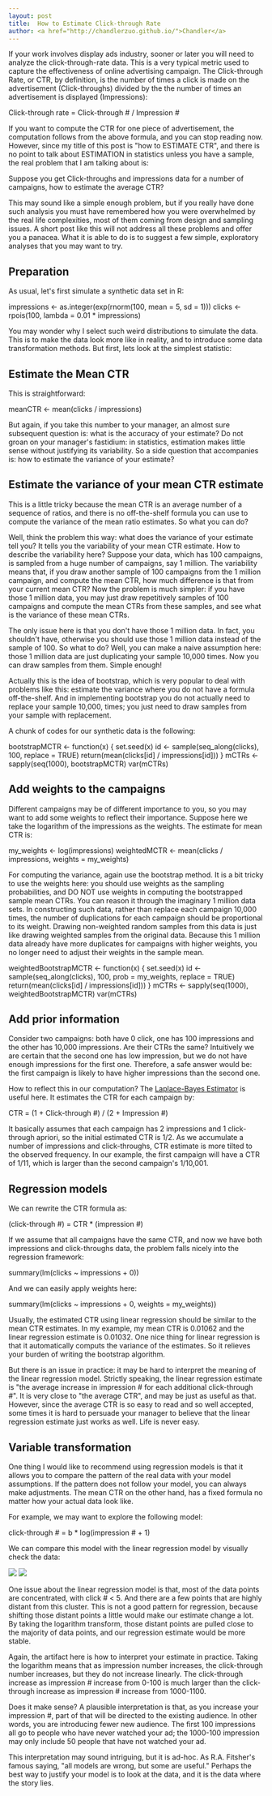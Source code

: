 ```yaml
---
layout: post
title:  How to Estimate Click-through Rate
author: <a href="http://chandlerzuo.github.io/">Chandler</a>
---
```


If your work involves display ads industry, sooner or later you will need to analyze the click-through-rate data. This is a very typical metric used to capture the effectiveness of online advertising campaign. The Click-through Rate, or CTR, by definition, is the number of times a click is made on the advertisement (Click-throughs) divided by the the number of times an advertisement is displayed (Impressions):

  Click-through rate = Click-through \# / Impression \#

If you want to compute the CTR for one piece of advertisement, the computation follows from the above formula, and you can stop reading now. However, since my title of this post is "how to ESTIMATE CTR", and there is no point to talk about ESTIMATION in statistics unless you have a sample, the real problem that I am talking about is:

  Suppose you get Click-throughs and impressions data for a number of campaigns, how to estimate the average CTR?

This may sound like a simple enough problem, but if you really have done such analysis you must have remembered how you were overwhelmed by the real life complexities, most of them coming from design and sampling issues. A short post like this will not address all these problems and offer you a panacea. What it is able to do is to suggest a few simple, exploratory analyses that you may want to try.

## Preparation

As usual, let's first simulate a synthetic data set in R:

  impressions <- as.integer(exp(rnorm(100, mean = 5, sd = 1)))
  clicks <- rpois(100, lambda = 0.01 * impressions)

You may wonder why I select such weird distributions to simulate the data. This is to make the data look more like in reality, and to introduce some data transformation methods. But first, lets look at the simplest statistic:

## Estimate the Mean CTR

This is straightforward:

  meanCTR <- mean(clicks / impressions)

But again, if you take this number to your manager, an almost sure subsequent question is: what is the accuracy of your estimate? Do not groan on your manager's fastidium: in statistics, estimation makes little sense without justifying its variability. So a side question that accompanies is: how to estimate the variance of your estimate?

## Estimate the variance of your mean CTR estimate

This is a little tricky because the mean CTR is an average number of a sequence of ratios, and there is no off-the-shelf formula you can use to compute the variance of the mean ratio estimates. So what you can do?

Well, think the problem this way: what does the variance of your estimate tell you? It tells you the variability of your mean CTR estimate. How to describe the variability here? Suppose your data, which has 100 campaigns, is sampled from a huge number of campaigns, say 1 million. The variability means that, if you draw another sample of 100 campaigns from the 1 million campaign, and compute the mean CTR, how much difference is that from your current mean CTR? Now the problem is much simpler: if you have those 1 million data, you may just draw repetitively samples of 100 campaigns and compute the mean CTRs from these samples, and see what is the variance of these mean CTRs.

The only issue here is that you don't have those 1 million data. In fact, you shouldn't have, otherwise you should use those 1 million data instead of the sample of 100. So what to do? Well, you can make a naive assumption here: those 1 million data are just duplicating your sample 10,000 times. Now you can draw samples from them. Simple enough!

Actually this is the idea of bootstrap, which is very popular to deal with problems like this: estimate the variance where you do not have a formula off-the-shelf. And in implementing bootstrap you do not actually need to replace your sample 10,000, times; you just need to draw samples from your sample with replacement.

A chunk of codes for our synthetic data is the following:

  bootstrapMCTR <- function(x) {
    set.seed(x)
    id <- sample(seq_along(clicks), 100, replace = TRUE)
    return(mean(clicks[id] / impressions[id]))
  }
  mCTRs <- sapply(seq(1000), bootstrapMCTR)
  var(mCTRs)

## Add weights to the campaigns

Different campaigns may be of different importance to you, so you may want to add some weights to reflect their importance. Suppose here we take the logarithm of the impressions as the weights. The estimate for mean CTR is:

  my_weights <- log(impressions)
  weightedMCTR <- mean(clicks / impressions, weights = my_weights)

For computing the variance, again use the bootstrap method. It is a bit tricky to use the weights here: you should use weights as the sampling probabilities, and DO NOT use weights in computing the bootstrapped sample mean CTRs. You can reason it through the imaginary 1 million data sets. In constructing such data, rather than replace each campaign 10,000 times, the number of duplications for each campaign should be proportional to its weight. Drawing non-weighted random samples from this data is just like drawing weighted samples from the original data. Because this 1 million data already have more duplicates for campaigns with higher weights, you no longer need to adjust their weights in the sample mean.

  weightedBootstrapMCTR <- function(x) {
    set.seed(x)
    id <- sample(seq_along(clicks), 100, prob = my_weights, replace = TRUE)
    return(mean(clicks[id] / impressions[id]))
  }
  mCTRs <- sapply(seq(1000), weightedBootstrapMCTR)
  var(mCTRs)

## Add prior information

Consider two campaigns: both have 0 click, one has 100 impressions and the other has 10,000 impressions. Are their CTRs the same? Intuitively we are certain that the second one has low impression, but we do not have enough impressions for the first one. Therefore, a safe answer would be: the first campaign is likely to have higher impressions than the second one.

How to reflect this in our computation? The [Laplace-Bayes Estimator](en.wikipedia.org/wiki/Rule_of_succession) is useful here. It estimates the CTR for each campaign by:

  CTR = (1 + Click-through \#) / (2 + Impression \#)

It basically assumes that each campaign has 2 impressions and 1 click-through apriori, so the initial estimated CTR is 1/2. As we accumulate a number of impressions and click-throughs, CTR estimate is more tilted to the observed frequency. In our example, the first campaign will have a CTR of 1/11, which is larger than the second campaign's 1/10,001.

## Regression models

We can rewrite the CTR formula as:

  (click-through \#) = CTR * (impression \#)

If we assume that all campaigns have the same CTR, and now we have both impressions and click-throughs data, the problem falls nicely into the regression framework:
  
  summary(lm(clicks ~ impressions + 0))
  
And we can easily apply weights here:

  summary(lm(clicks ~ impressions + 0, weights = my_weights))

Usually, the estimated CTR using linear regression should be similar to the mean CTR estimates. In my example, my mean CTR is 0.01062 and the linear regression estimate is 0.01032. One nice thing for linear regression is that it automatically computs the variance of the estimates. So it relieves your burden of writing the bootstrap algorithm.

But there is an issue in practice: it may be hard to interpret the meaning of the linear regression model. Strictly speaking, the linear regression estimate is "the average increase in impression \# for each additional click-through \#". It is very close to "the average CTR", and may be just as useful as that. However, since the average CTR is so easy to read and so well accepted, some times it is hard to persuade your manager to believe that the linear regression estimate just works as well. Life is never easy.

## Variable transformation

One thing I would like to recommend using regression models is that it allows you to compare the pattern of the real data with your model assumptions. If the pattern does not follow your model, you can always make adjustments. The mean CTR on the other hand, has a fixed formula no matter how your actual data look like.

For example, we may want to explore the following model:

  click-through \# = b * log(impression \# + 1)

We can compare this model with the linear regression model by visually check the data:

![](https://dl.dropboxusercontent.com/u/72368739/blog/p1.png)
![](https://dl.dropboxusercontent.com/u/72368739/blog/p2.png)

One issue about the linear regression model is that, most of the data points are concentrated, with click \# < 5. And there are a few points that are highly distant from this cluster. This is not a good pattern for regression, because shifting those distant points a little would make our estimate change a lot. By taking the logarithm transform, those distant points are pulled close to the majority of data points, and our regression estimate would be more stable.

Again, the artifact here is how to interpret your estimate in practice. Taking the logarithm means that as impression number increases, the click-through number increases, but they do not increase linearly. The click-through increase as impression \# increase from 0-100 is much larger than the click-through increase as impression \# increase from 1000-1100.

Does it make sense? A plausible interpretation is that, as you increase your impression \#, part of that will be directed to the existing audience. In other words, you are introducing fewer new audience. The first 100 impressions all go to people who have never watched your ad; the 1000-100 impression may only include 50 people that have not watched your ad.

This interpretation may sound intriguing, but it is ad-hoc. As R.A. Fitsher's famous saying, "all models are wrong, but some are useful." Perhaps the best way to justify your model is to look at the data, and it is the data where the story lies.
